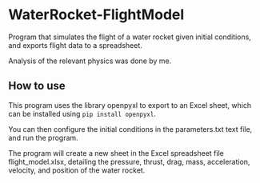 # WaterRocket-FlightModel

Program that simulates the flight of a water rocket given initial conditions, and exports flight data to a spreadsheet.

Analysis of the relevant physics was done by me.

## How to use

This program uses the library openpyxl to export to an Excel sheet, which can be installed using `pip install openpyxl`.

You can then configure the initial conditions in the parameters.txt text file, and run the program.

The program will create a new sheet in the Excel spreadsheet file flight_model.xlsx, detailing the pressure, thrust, drag, mass, acceleration, velocity, and position of the water rocket.

